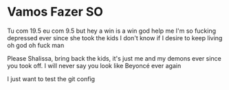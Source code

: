 # Vamos Fazer SO

Tu com 19.5 eu com 9.5 but hey a win is a win god help me I'm so fucking depressed ever since she took the kids I don't know if I desire to keep living oh god oh fuck man

Please Shalissa, bring back the kids, it's just me and my demons ever since you took off. I will never say you look like Beyoncé ever again

I just want to test the git config